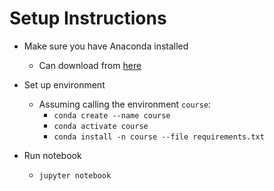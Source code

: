 # Setup Instructions

- Make sure you have Anaconda installed
  - Can download from [here](https://docs.anaconda.com/anaconda/install/index.html)
    
- Set up environment
  - Assuming calling the environment `course`:
    - `conda create --name course`
    - `conda activate course`
    - `conda install -n course --file requirements.txt`
  
- Run notebook
  - `jupyter notebook`